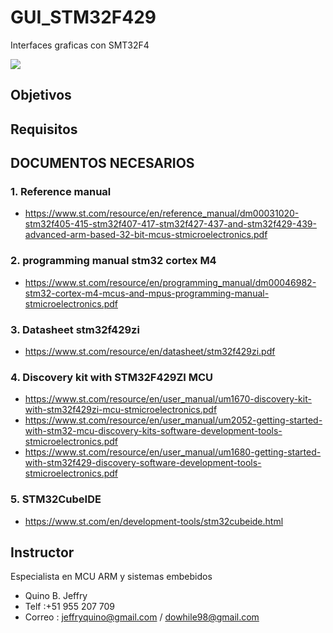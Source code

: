 # GUI_STM32F429
Interfaces graficas con SMT32F4


<img src="https://www.st.com/bin/ecommerce/api/image.PF259090.en.feature-description-include-personalized-no-cpn-medium.jpg">

## Objetivos

## Requisitos

## DOCUMENTOS NECESARIOS
### 1. Reference manual
- https://www.st.com/resource/en/reference_manual/dm00031020-stm32f405-415-stm32f407-417-stm32f427-437-and-stm32f429-439-advanced-arm-based-32-bit-mcus-stmicroelectronics.pdf

### 2. programming manual stm32 cortex M4
- https://www.st.com/resource/en/programming_manual/dm00046982-stm32-cortex-m4-mcus-and-mpus-programming-manual-stmicroelectronics.pdf

### 3. Datasheet stm32f429zi
- https://www.st.com/resource/en/datasheet/stm32f429zi.pdf

### 4. Discovery kit with STM32F429ZI MCU
 - https://www.st.com/resource/en/user_manual/um1670-discovery-kit-with-stm32f429zi-mcu-stmicroelectronics.pdf
 - https://www.st.com/resource/en/user_manual/um2052-getting-started-with-stm32-mcu-discovery-kits-software-development-tools-stmicroelectronics.pdf
 - https://www.st.com/resource/en/user_manual/um1680-getting-started-with-stm32f429-discovery-software-development-tools-stmicroelectronics.pdf
 
### 5. STM32CubeIDE
- https://www.st.com/en/development-tools/stm32cubeide.html


## Instructor
Especialista en MCU ARM y sistemas embebidos
- Quino B. Jeffry
- Telf     :+51 955 207 709
- Correo   : jeffryquino@gmail.com / dowhile98@gmail.com

